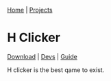 [Home](/) | [Projects](/projects) 

# H Clicker

[Download](/projects/h-clicker/downloads) | [Devs](/projects/h-clicker/devs) | [Guide](/projects/h-clicker/guide) 

H clicker is the best qame to exist.